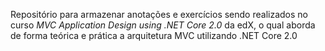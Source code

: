 Repositório para armazenar anotações e exercícios sendo realizados no curso *MVC Application Design using .NET Core 2.0* da edX, o qual aborda de forma teórica e prática a arquitetura MVC utilizando .NET Core 2.0
